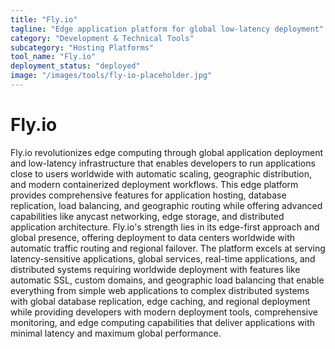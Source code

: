 ```yaml
---
title: "Fly.io"
tagline: "Edge application platform for global low-latency deployment"
category: "Development & Technical Tools"
subcategory: "Hosting Platforms"
tool_name: "Fly.io"
deployment_status: "deployed"
image: "/images/tools/fly-io-placeholder.jpg"
---
```


# Fly.io

Fly.io revolutionizes edge computing through global application deployment and low-latency infrastructure that enables developers to run applications close to users worldwide with automatic scaling, geographic distribution, and modern containerized deployment workflows. This edge platform provides comprehensive features for application hosting, database replication, load balancing, and geographic routing while offering advanced capabilities like anycast networking, edge storage, and distributed application architecture. Fly.io's strength lies in its edge-first approach and global presence, offering deployment to data centers worldwide with automatic traffic routing and regional failover. The platform excels at serving latency-sensitive applications, global services, real-time applications, and distributed systems requiring worldwide deployment with features like automatic SSL, custom domains, and geographic load balancing that enable everything from simple web applications to complex distributed systems with global database replication, edge caching, and regional deployment while providing developers with modern deployment tools, comprehensive monitoring, and edge computing capabilities that deliver applications with minimal latency and maximum global performance.